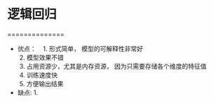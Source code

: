# 逻辑回归    
  ==============
- 优点：  
  1. 形式简单， 模型的可解释性非常好  
  2. 模型效果不错   
  3. 占用资源少，尤其是内存资源， 因为只需要存储各个维度的特征值  
  4. 训练速度快    
  5. 方便输出结果  
- 缺点:
  1. 
